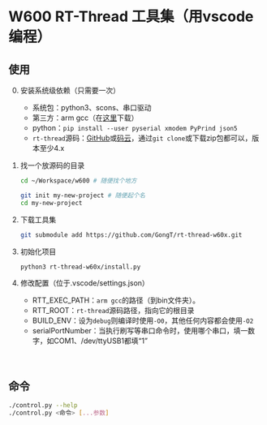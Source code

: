 # W600 RT-Thread 工具集（用vscode编程）

## 使用

0. 安装系统级依赖（只需要一次）
	* 系统包：python3、scons、串口驱动
	* 第三方：arm gcc（在[这里](https://developer.arm.com/tools-and-software/open-source-software/developer-tools/gnu-toolchain/gnu-rm/downloads)下载）
	* python：`pip install --user pyserial xmodem PyPrind json5`
	* `rt-thread`源码：[GitHub](https://github.com/RT-Thread/rt-thread)或[码云](https://gitee.com/rtthread/rt-thread)，通过`git clone`或下载zip包都可以，版本至少4.x


1. 找一个放源码的目录
	```bash
	cd ~/Workspace/w600 # 随便找个地方

	git init my-new-project # 随便起个名
	cd my-new-project
	```

1. 下载工具集
	```bash
	git submodule add https://github.com/GongT/rt-thread-w60x.git
	```

1. 初始化项目
	```bash
	python3 rt-thread-w60x/install.py
	```

1. 修改配置（位于.vscode/settings.json）
	* RTT_EXEC_PATH：`arm gcc`的路径（到bin文件夹）。
	* RTT_ROOT：`rt-thread`源码路径，指向它的根目录
	* BUILD_ENV：设为`debug`则编译时使用`-O0`，其他任何内容都会使用`-O2`
	* serialPortNumber：当执行刷写等串口命令时，使用哪个串口，填一数字，如COM1、/dev/ttyUSB1都填“1”

　

## 命令
```bash
./control.py --help
./control.py <命令> [...参数]
```
